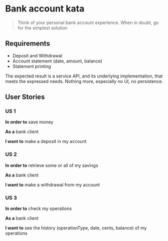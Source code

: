 # Bank account kata
> Think of your personal bank account experience. When in doubt, go for the simplest solution

## Requirements

- Deposit and Withdrawal
- Account statement (date, amount, balance)
- Statement printing

The expected result is a service API, and its underlying implementation, that meets the expressed needs.
Nothing more, especially no UI, no persistence.

## User Stories

### US 1

**In order to** save money

**As a** bank client

**I want to** make a deposit in my account

### US 2

**In order to** retrieve some or all of my savings

**As a** bank client

**I want to** make a withdrawal from my account

### US 3

**In order to** check my operations

**As a** bank client

**I want to** see the history (operationType, date, cents, balance) of my operations 